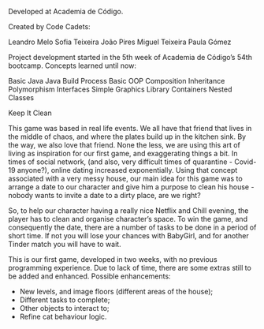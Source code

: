 Developed at Academia de Código.

Created by Code Cadets:

Leandro Melo
Sofia Teixeira
João Pires
Miguel Teixeira
Paula Gómez

Project development started in the 5th week of Academia de Código’s 54th bootcamp.
Concepts learned until now:

Basic Java
Java Build Process
Basic OOP
Composition
Inheritance
Polymorphism
Interfaces
Simple Graphics Library
Containers
Nested Classes

Keep It Clean

This game was based in real life events.
We all have that friend that lives in the middle of chaos, and where the plates build up in the kitchen sink. By the way, we also love that friend. None the less, we are using this art of living as inspiration for our first game, and exaggerating things a bit. 
In times of social network, (and also, very difficult times of quarantine - Covid-19 anyone?), online dating increased exponentially. Using that concept associated with a very messy house, our main idea for this game was to arrange a date to our character and give him a purpose to clean his house - nobody wants to invite a date to a dirty place, are we right?

So, to help our character having a really nice Netflix and Chill evening, the player has to clean and organise character’s space. To win the game, and consequently the date, there are a number of tasks to be done in a period of short time. If not  you will lose your chances with BabyGirl, and for another Tinder match you will have to wait.

 
This is our first game, developed in two weeks, with no previous programming experience. Due to lack of time, there are some extras still to be added and enhanced.
Possible enhancements: 
- New levels, and image floors (different areas of the house);
- Different tasks to complete; 
- Other objects to interact to;
- Refine cat behaviour logic.

